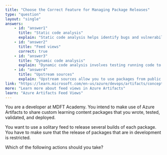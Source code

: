 ```yaml
---
title: "Choose the Correct Feature for Managing Package Releases"
type: "question"
layout: "single"
answers:
    - id: "answer1"
      title: "Static code analysis"
      explain: "Static code analysis helps identify bugs and vulnerabilities in code but doesn't provide functionality to control the release of packages."
    - id: "answer2"
      title: "Feed views"
      correct: true
    - id: "answer3"
      title: "Dynamic code analysis"
      explain: "Dynamic code analysis involves testing running code to find issues but doesn't provide package release control capabilities."
    - id: "answer4"
      title: "Upstream sources"
      explain: "Upstream sources allow you to use packages from public sources like NuGet.org alongside your own, but don't specifically help restrict the release of development packages."
link: "https://learn.microsoft.com/en-us/azure/devops/artifacts/concepts/views"
more: "Learn more about feed views in Azure Artifacts"
learn: "Azure Artifacts Feed Views"
---
```

You are a developer at MDFT Academy. You intend to make use of Azure Artifacts to share custom learning content packages that you wrote, tested, validated, and deployed.

You want to use a solitary feed to release several builds of each package. You have to make sure that the release of packages that are in development is restricted.

Which of the following actions should you take?

